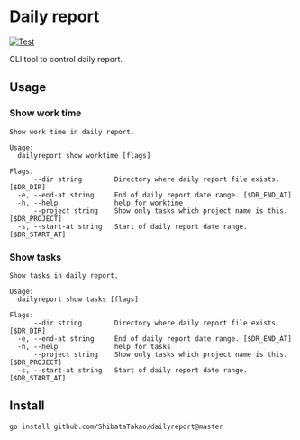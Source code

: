 # Daily report

[![Test](https://github.com/ShibataTakao/dailyreport/actions/workflows/test.yaml/badge.svg)](https://github.com/ShibataTakao/dailyreport/actions/workflows/test.yaml)

CLI tool to control daily report.

## Usage

### Show work time
```
Show work time in daily report.

Usage:
  dailyreport show worktime [flags]

Flags:
      --dir string        Directory where daily report file exists. [$DR_DIR]
  -e, --end-at string     End of daily report date range. [$DR_END_AT]
  -h, --help              help for worktime
      --project string    Show only tasks which project name is this. [$DR_PROJECT]
  -s, --start-at string   Start of daily report date range. [$DR_START_AT]
```

### Show tasks
```
Show tasks in daily report.

Usage:
  dailyreport show tasks [flags]

Flags:
      --dir string        Directory where daily report file exists. [$DR_DIR]
  -e, --end-at string     End of daily report date range. [$DR_END_AT]
  -h, --help              help for tasks
      --project string    Show only tasks which project name is this. [$DR_PROJECT]
  -s, --start-at string   Start of daily report date range. [$DR_START_AT]
```

## Install
```
go install github.com/ShibataTakao/dailyreport@master
```
